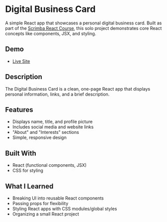 # Digital Business Card

A simple React app that showcases a personal digital business card. Built as part of the [Scrimba React Course](https://scrimba.com/), this solo project demonstrates core React concepts like components, JSX, and styling.

## Demo
- [Live Site](https://digital-business-card-manroj.netlify.app/)

## Description
The Digital Business Card is a clean, one-page React app that displays personal information, links, and a brief description.

## Features
- Displays name, title, and profile picture  
- Includes social media and website links  
- "About" and "Interests" sections  
- Simple, responsive design  

## Built With
- React (functional components, JSX)  
- CSS for styling  

## What I Learned
- Breaking UI into reusable React components  
- Passing props for flexibility  
- Styling React apps with CSS modules/global styles  
- Organizing a small React project  